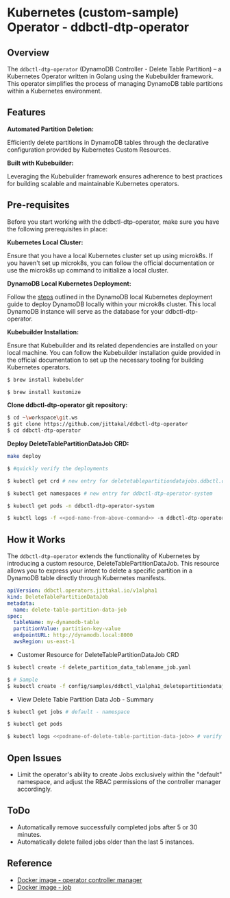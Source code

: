 # Kubernetes (custom-sample) Operator - ddbctl-dtp-operator

## Overview

The `ddbctl-dtp-operator` (DynamoDB Controller - Delete Table Partition) – a Kubernetes Operator written in Golang using the Kubebuilder framework. This operator simplifies the process of managing DynamoDB table partitions within a Kubernetes environment.

## Features

**Automated Partition Deletion:**

Efficiently delete partitions in DynamoDB tables through the declarative configuration provided by Kubernetes Custom Resources.

**Built with Kubebuilder:**

Leveraging the Kubebuilder framework ensures adherence to best practices for building scalable and maintainable Kubernetes operators.

## Pre-requisites

Before you start working with the ddbctl-dtp-operator, make sure you have the following prerequisites in place:

**Kubernetes Local Cluster:**

Ensure that you have a local Kubernetes cluster set up using microk8s. If you haven't set up microk8s, you can follow the official documentation or use the microk8s up command to initialize a local cluster.

**DynamoDB Local Kubernetes Deployment:**

Follow the [steps](https://medium.com/@jittakal/running-dynamodb-local-within-microk8s-a-step-by-step-guide-with-sample-code-38aac0aea803) outlined in the DynamoDB local Kubernetes deployment guide to deploy DynamoDB locally within your microk8s cluster. This local DynamoDB instance will serve as the database for your ddbctl-dtp-operator.

**Kubebuilder Installation:**

Ensure that Kubebuilder and its related dependencies are installed on your local machine. You can follow the Kubebuilder installation guide provided in the official documentation to set up the necessary tooling for building Kubernetes operators.

```bash
$ brew install kubebulder

$ brew install kustomize
```

**Clone ddbctl-dtp-operator git repository:**

```bash
$ cd ~\workspace\git.ws
$ git clone https://github.com/jittakal/ddbctl-dtp-operator
$ cd ddbctl-dtp-operator
```
**Deploy DeleteTablePartitionDataJob CRD:**

```bash
make deploy
```

```bash
$ #quickly verify the deployments

$ kubectl get crd # new entry for deletetablepartitiondatajobs.ddbctl.operators.jittakal.io

$ kubectl get namespaces # new entry for ddbctl-dtp-operator-system

$ kubectl get pods -n ddbctl-dtp-operator-system

$ kubctl logs -f <<pod-name-from-above-command>> -n ddbctl-dtp-operator-system
```

## How it Works

The `ddbctl-dtp-operator` extends the functionality of Kubernetes by introducing a custom resource, DeleteTablePartitionDataJob. This resource allows you to express your intent to delete a specific partition in a DynamoDB table directly through Kubernetes manifests.

```yaml
apiVersion: ddbctl.operators.jittakal.io/v1alpha1
kind: DeleteTablePartitionDataJob
metadata:
  name: delete-table-partition-data-job
spec:
  tableName: my-dynamodb-table
  partitionValue: partition-key-value
  endpointURL: http://dynamodb.local:8000
  awsRegion: us-east-1
```

- Customer Resource for DeleteTablePartitionDataJob CRD

```bash
$ kubectl create -f delete_partition_data_tablename_job.yaml

$ # Sample
$ kubectl create -f config/samples/ddbctl_v1alpha1_deletepartitiondatajob.yaml
```

- View Delete Table Partition Data Job - Summary

```bash
$ kubectl get jobs # default - namespace

$ kubectl get pods

$ kubectl logs <<podname-of-delete-table-partition-data-job>> # verify log table name and number of records delete / delete summary report on job completion
```

## Open Issues

- Limit the operator's ability to create Jobs exclusively within the "default" namespace, and adjust the RBAC permissions of the controller manager accordingly.

## ToDo

- Automatically remove successfully completed jobs after 5 or 30 minutes.
- Automatically delete failed jobs older than the last 5 instances.

## Reference

- [Docker image - operator controller manager](https://hub.docker.com/repository/docker/jittakal/ddbctl-dtp-operator/general)
- [Docker image - job](https://hub.docker.com/repository/docker/jittakal/go-dynamodb-partition-delete/general)
